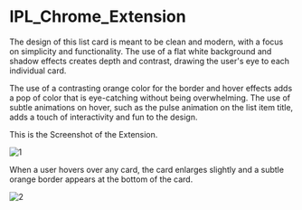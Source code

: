 # IPL_Chrome_Extension

The design of this list card is meant to be clean and modern, with a focus on simplicity and functionality. The use of a flat white background and shadow effects creates depth and contrast, drawing the user's eye to each individual card.

The use of a contrasting orange color for the border and hover effects adds a pop of color that is eye-catching without being overwhelming. The use of subtle animations on hover, such as the pulse animation on the list item title, adds a touch of interactivity and fun to the design.

This is the Screenshot of the Extension.

![1](https://user-images.githubusercontent.com/83629415/235310611-1b0578be-55b4-42a4-a3ac-591c4e6ef4a0.png)

When a user hovers over any card, the card enlarges slightly and a subtle orange border appears at the bottom of the card. 

![2](https://user-images.githubusercontent.com/83629415/235310663-ae6237d9-4d44-409d-b816-f679a413c2b7.png)
